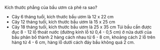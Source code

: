 Kích thước phẳng của bầu ươm cà phê ra sao?
* Cây 6 tháng tuổi, kích thước bầu ươm là 12 x 22 cm
* Cây 12 tháng tuổi, kích thước bầu ươm là 15 x 25 cm
* Cây 18 tháng tuổi, kích thước bầu ươm là 25 x 35 cm
Túi bầu cần được đục 8 - 12 lỗ thoát nước (đường kính lỗ từ 0,4 - 0,5 cm) ở nửa dưới của bầu phân bố thành 2 hàng cách nhau từ 6 - 8 cm, khoảng cách 2 lỗ trên hàng từ 4 - 6 cm, hàng lỗ dưới cách đáy bầu không quá 2 cm.

